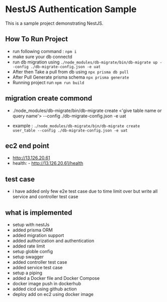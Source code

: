 # NestJS Authentication Sample

This is a sample project demonstrating NestJS.


## How To Run Project 
- run following command : `npm i`
- make sure your db connectd 
- run db migration using  `./node_modules/db-migrate/bin/db-migrate up --config ./db-migrate-config.json -e uat` 
- After then Take a pull from db using `npx prisma db pull`
- After Pull Generate prisma schema `npx prisma generate`
- Running project run  `npm run build`

## migration create commond 

 - ./node_modules/db-migrate/bin/db-migrate create <'give table name or query name'> --config ./db-migrate-config.json -e uat

- example : `./node_modules/db-migrate/bin/db-migrate create user_table --config ./db-migrate-config.json -e uat`

## ec2 end point
- http://13.126.20.61
- health: - http://13.126.20.61/health

## test case
- i have added only few  e2e test case due to time limit over but write all service and controller test case

## what is implemented
- setup with nestJs
- added prisma ORM
- added migration support
- added authorization and authentication
- added rate limit
- setup globle config
- setup swagger
- added controller test case
- added service test case
- setup a piping 
- added a Docker file and Docker Compose
- docker image push in dockerhub
- added cicd using github action
- deploy add on ec2 using docker image 
